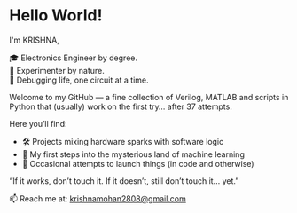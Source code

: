 #  Hello World!
I'm KRISHNA,

🎓 Electronics Engineer by degree.  
🧪 Experimenter by nature.  
🤖 Debugging life, one circuit at a time.

Welcome to my GitHub —  a fine collection of Verilog, MATLAB and scripts in Python that (usually) work on the first try… after 37 attempts.

Here you’ll find:
- 🛠️ Projects mixing hardware sparks with software logic
- 🧠 My first steps into the mysterious land of machine learning
- 🚀 Occasional attempts to launch things (in code and otherwise)



 “If it works, don’t touch it. If it doesn’t, still don’t touch it... yet.”

📫 Reach me at: krishnamohan2808@gmail.com
